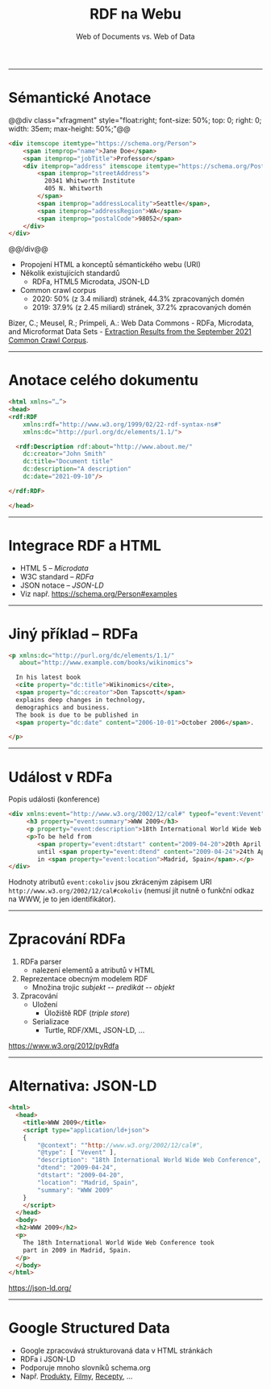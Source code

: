 
<!-- .slide: class="section" -->

<header>
	<h1>RDF na Webu</h1>
	<p>Web of Documents vs. Web of Data</p>
</header>

---

# Sémantické Anotace

@@div class="xfragment" style="float:right; font-size: 50%; top: 0; right: 0; width: 35em; max-height: 50%;"@@
```html
<div itemscope itemtype="https://schema.org/Person">
    <span itemprop="name">Jane Doe</span>
    <span itemprop="jobTitle">Professor</span>
    <div itemprop="address" itemscope itemtype="https://schema.org/PostalAddress">
        <span itemprop="streetAddress">
          20341 Whitworth Institute
          405 N. Whitworth
        </span>
        <span itemprop="addressLocality">Seattle</span>,
        <span itemprop="addressRegion">WA</span>
        <span itemprop="postalCode">98052</span>
    </div>
</div>
```
@@/div@@

- Propojení HTML a konceptů sémantického webu (URI)
- Několik existujících standardů
	- RDFa, HTML5 Microdata, JSON-LD
- Common crawl corpus
	- 2020: 50% (z 3.4 miliard) stránek, 44.3% zpracovaných domén
	- 2019: 37.9% (z 2.45 miliard) stránek, 37.2% zpracovaných domén

<p class="cite">Bizer, C.; Meusel, R.; Primpeli, A.: Web Data Commons - RDFa, Microdata, and Microformat Data Sets - <a href="http://webdatacommons.org/structureddata/index.html#toc4">Extraction Results from the September 2021 Common Crawl Corpus</a>.</p>

---

# Anotace celého dokumentu

```html
<html xmlns=“…”>
<head>
<rdf:RDF
    xmlns:rdf="http://www.w3.org/1999/02/22-rdf-syntax-ns#"
    xmlns:dc="http://purl.org/dc/elements/1.1/">

  <rdf:Description rdf:about="http://www.about.me/"
    dc:creator="John Smith"
    dc:title="Document title"
    dc:description="A description"
    dc:date="2021-09-10"/>

</rdf:RDF>

</head>
```

---

# Integrace RDF a HTML
- HTML 5 – *Microdata* 
- W3C standard – *RDFa* 
- JSON notace – *JSON-LD*
- Viz např.
https://schema.org/Person#examples

---

# Jiný příklad – RDFa 

```html
<p xmlns:dc="http://purl.org/dc/elements/1.1/"
   about="http://www.example.com/books/wikinomics">

  In his latest book
  <cite property="dc:title">Wikinomics</cite>,
  <span property="dc:creator">Don Tapscott</span>
  explains deep changes in technology,
  demographics and business.
  The book is due to be published in
  <span property="dc:date" content="2006-10-01">October 2006</span>.

</p>
```

---

# Událost v RDFa

Popis události (konference)

```html
<div xmlns:event="http://www.w3.org/2002/12/cal#" typeof="event:Vevent">
     <h3 property="event:summary">WWW 2009</h3>
     <p property="event:description">18th International World Wide Web Conference</p>
     <p>To be held from
        <span property="event:dtstart" content="2009-04-20">20th April 2009</span>
        until <span property="event:dtend" content="2009-04-24">24th April</span>,
        in <span property="event:location">Madrid, Spain</span>.</p>
</div>
```

Hodnoty atributů `event:cokoliv` jsou zkráceným zápisem URI `http://www.w3.org/2002/12/cal#cokoliv` (nemusí jít nutně o funkční odkaz na WWW, je to jen identifikátor).

---

# Zpracování RDFa

1. RDFa parser
	- nalezení elementů a atributů v HTML
2. Reprezentace obecným modelem RDF
	- Množina trojic *subjekt -- predikát -- objekt*
3. Zpracování
	- Uložení
		- Úložiště RDF (*triple store*)
	- Serializace
		- Turtle, RDF/XML, JSON-LD, ...


https://www.w3.org/2012/pyRdfa

---

# Alternativa: JSON-LD

```html
<html>
  <head>
    <title>WWW 2009</title>
    <script type="application/ld+json">
    {
        "@context": ""http://www.w3.org/2002/12/cal#",
        "@type": [ "Vevent" ],
        "description": "18th International World Wide Web Conference",
        "dtend": "2009-04-24",
        "dtstart": "2009-04-20",
        "location": "Madrid, Spain",
        "summary": "WWW 2009"
	}    
    </script>
  </head>
  <body>
  <h2>WWW 2009</h2>
  <p>
	The 18th International World Wide Web Conference took
	part in 2009 in Madrid, Spain.
  </p>
  </body>
</html>
```

https://json-ld.org/

---

# Google Structured Data

- Google zpracovává strukturovaná data v HTML stránkách
- RDFa i JSON-LD
- Podporuje mnoho slovníků schema.org
- Např. [Produkty](https://developers.google.com/search/docs/data-types/product), [Filmy](https://developers.google.com/search/docs/data-types/movie), [Recepty](https://developers.google.com/search/docs/data-types/recipe), ...

